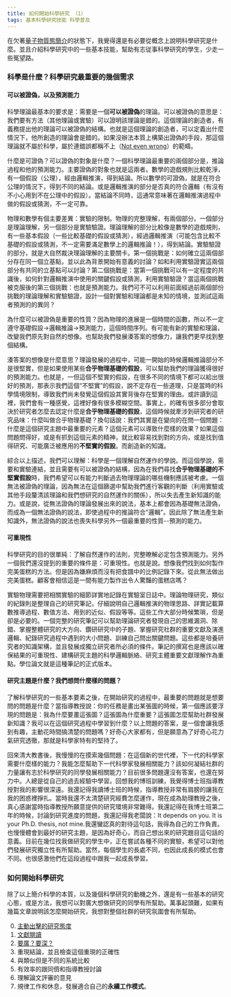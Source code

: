 ```yaml
---
title: 如何開始科學研究 （1）
tags: 基本科學研究技能 科學普及
---
```


在欠著[量子物質態簡介](../../../../2021/11/27/quantum_matter_0.html)的狀態下，我覺得還是有必要從概念上說明科學研究是什麼。並且介紹科學研究中的一些基本技能，幫助有志従事科學研究的學生，少走一些冤望路。

### 科學是什麼？科學研究最重要的幾個需求

#### 可以被證偽，以及預測能力

科學理論最基本的要求是：需要是一個**可以被證偽**的理論。可以被證偽的意思是：我們要有方法（其他理論或實驗）可以證明該理論是錯的。這個理論的創造者，有義務提出他的理論可以被證偽的結構。也就是這個理論的創造者，可以定義出什麼情況下，他所創造的理論會是錯的。如果沒辦法本質上構築出證偽的手段，那這個理論就不屬於科學，屬於連錯誤都稱不上（[Not even wrong](https://en.wikipedia.org/wiki/Not_even_wrong)）的範疇。

什麼是可證偽？可以證偽的對象是什麼？一個科學理論最重要的兩個部分是，推論過程和他的預測能力。主要證偽的對象也就是這兩者。數學的遊戲規則比較乾淨，有一個假設（公理），經由邏輯推演，得到結論。所以數學的可證偽，就是在符合公理的情況下，得到不同的結論。或是邏輯推演的部分是否真的符合邏輯（有沒有不小心用到不在公理中的假設）。當結論不同時，這通常意味著在邏輯推演過程中做的假設或猜測，不一定可靠。

物理和數學有個主要差異：實驗的限制。物理的完整理解，有兩個部分。一個部分是理論理解，另一個部分是實驗驗證。理論理解的部分比較像是數學的遊戲規則，有一些基本假設（一些比較基礎的假設或猜測），經過邏輯推演（可能包含比較不基礎的假設或猜測，不一定需要滿足數學上的邏輯推論！），得到結論。實驗驗證的部分，就是大自然裁決理論理解的主要關卡。第一個挑戰是：如何確立這兩個部分存在同一個立基點，並以此為背景開始有意義的討論？如和利用實驗證實這兩個部分有共同的立基點可以討論？第二個挑戰是：當第一個挑戰可以有一定程度的共識後，如何針對邏輯推演中使用的關鍵假設或猜測，利用實驗驗證？當這兩個挑戰被克服後的第三個挑戰：也就是預測能力。我們可不可以利用前面經過前兩個部份挑戰的理論理解和實驗驗證，設計一個對實驗和理論都是未知的情境，並測試這兩者預測的的異同？

為什麼可以被證偽是重要的性質？因為物理的進展是一個時間的函數，所以不一定遵守基礎假設$\to$邏輯推論$\to$預測能力，這個時間序列。有可能有新的實驗和理論，改變我們原先對自然的想像。也幫助我們發展湊答案的想像力，讓我們更早找到整個結構。

湊答案的想像是什麼意思？理論發展的過程中，可能一開始的時候邏輯推論部分不是很堅實，但是如果使用某些**合乎物理基礎的假設**，可以幫助我們的理論獲得很好的預測能力。也就是，一但這個不堅實的假設，在很多不同的情境下都可以給出很好的預測，那表示我們這個“不堅實”的假設，說不定存在一些道理，只是當時的科學情境限制，導致我們尚未發覺這個假設其實背後存在堅實的理由。或許讀到這裡，我們會有一種感覺，這裡好像有很多模糊空間。事實上，的確有很多部分會取決於研究者怎麼去認定什麼是**合乎物理基礎的假設**，這個時候就牽涉到研究者的研究品味：什麼叫做合乎物理基礎？換句話說：我們其實是在變向的在問一個問題：什麼是這個研究主題中最重要的元素？這個元素可以導致什麼樣的效果？如果這個問題問得好，或是有抓到這個元素的精神，就比較容易找到對的方向，或是找到值得研究、可能廣泛被應用的**不堅實的假設**。而創造新的知識。

綜合以上描述，我們可以理解：科學是一個理解自然運作的學說。而這個學說，需要和實驗連結，並且需要有可以被證偽的結構，因為在我們尋找**合乎物理基礎的不堅實假設**時，我們希望可以有能力判斷過去物理理論的哪些機制應該被考慮。一個無法被證偽的理論，因為無法在這個篩選中幫助我們進行客觀的判斷（利用實驗或其他手段釐清該理論和我們想研究的自然運作的關係），所以失去產生新知識的能力。或是說，從無法證偽的理論發展出來的說法，基本上都會因為基礎無法證偽，而成為一個無法證偽的說法，即使過程中的推論符合"邏輯"。因此除了無法產生新知識外，無法證偽的說法也喪失科學另外一個最重要的性質--預測的能力。

#### 可重現性

科學研究的目的很單純：了解自然運作的法則，完整暸解必定包含預測能力。另外一個我們還沒提到的重要的條件是：可重現性。也就是說。想像我們找到如何製作完美蛋糕的方法。但是因為嫌麻煩而沒有把食譜中的比例記錄下來。從此無法做出完美蛋糕。顧客會相信這是一間有能力製作出令人驚豔的蛋糕店嗎？

實驗物理需要把相關實驗的細節詳實地記錄在實驗室日誌中。理論物理研究，類似的紀錄則是整理自己的研究筆記，仔細說明自己邏輯推演的物理思路、詳實記載算數推導過程、數值方法、用到的近似、假設等等。這些工作大部分時候繁瑣，但是卻是必要的。一個完整的研究筆記可以幫助理論研究者發現自己的思維漏洞、除錯、掌握整體研究的大方向、鑽研研究中的子題、掌握研究社群的重要文獻及演進邏輯、紀錄研究過程中遇到的大小問題、訓練自己問出關鍵問題。這些都是培養研究者的知識架構，並且發展成獨立研究者所必須的條件。筆記的撰寫也是應該以確保結果的可重現性、建構研究主題的科學邏輯脈絡、研究主體重要文獻理解作為重點。學位論文就是這種筆記的正式版本。

#### 研究主題是什麼？我們想問什麼樣的問題？

了解科學研究的一些基本要素之後，在開始研究的過程中，最重要的問題就是想要問的問題是什麼？當指導教授說：你的任務是畫出某張圖的時候，第一個應該要浮現的問題是：我為什麼要畫這張圖？這張圖為什麼重要？這張圖怎麼幫助社群發展新知識？我可以在這個研究過程中學習到什麼？以上問題的答案，是一個會讓我感到有趣，主動花時間搞清楚的問題嗎？好奇心大家都有，但是願意為了好奇心花力氣研究透徹，那就是科學家特有的堅持了。

回來清大教書後，我慢慢的在摸索幾個問題：在這個新的世代裡，下一代的科學家需要什麼樣的能力？我能怎麼幫助下一代科學家發展相關能力？該如何凝結社群的力量讓有志於科學研究的同學發展相關能力？目前很多問題還沒有答案，也還在努力中。人總是從自己的過去經驗中學習。回想我的博班訓練，我覺得博士班指導教授對我的影響很深遠。我還記得我讀博士班的時候，指導教授非常有肩膀的讓我在我的困惑裡掙扎。當時我還不太清楚研究經費怎麼運作，現在成為助理教授之後，真心感謝當時指導教授所願意提供的研究環境非常難得。我還記得在我博士班第二年的時候，討論到研究進度的問題，我還記得我老闆說：It depends on you. It is your Ph.D. thesis, not mine.我還蠻認真的對待這句話，我得為自己的工作負責。也慢慢體會到最好的研究主題，是因為好奇心，而自己想出來的研究題目這句話的意義。目前在幾位找我做研究的學生中，正在嘗試各種不同的實驗，希望可以對他們發展研究獨立性有所幫助。當然，每個學生的長處不同，也因此成長的模式也會不同。也很感激他們在這段過程中跟我一起成長學習。

### 如何開始科學研究

除了以上簡介科學的本質，以及幾個科學研究的動機之外，還是有一些基本的研究心態，或是方法，我想可以對廣大想做研究的同學有所幫助。萬事起頭難，如果有幾篇文章說明該怎麼開始研究，我想對整個社群的研究氛圍會有所幫助。

0. [主動出擊的研究態度](../22/how_to_do_research_2.html)
1. [文獻閱讀](../../08/14/how_to_do_research_3.html)
2. [要廣？要深？](../../../2023/07/09/how_to_do_research_4.html)
3. 重現結論，並且檢查這個重現的正確性
4. 與類似但是不同的系統比較
5. 有效率的跟同儕和指導教授討論
6. 理解論文評審的意見
7. 規律工作和休息，發展適合自己的**永續工作模式**。
